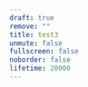 ```yaml
---
draft: true
remove: ""
title: test3
unmute: false
fullscreen: false
noborder: false
lifetime: 20000
---
```

